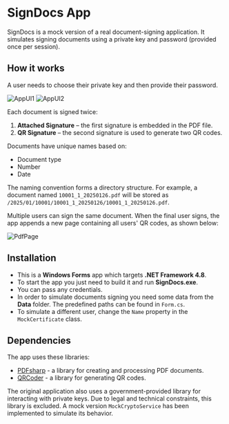 # SignDocs App
SignDocs is a mock version of a real document-signing application. It simulates signing documents using a private key and password (provided once per session).

## How it works
A user needs to choose their private key and then provide their password.

![AppUI1](https://github.com/user-attachments/assets/3b55724f-833f-401c-b96f-e97702b0d2a6)
![AppUI2](https://github.com/user-attachments/assets/eea4f684-40ff-477d-9c4b-2e70c0128c32)

Each document is signed twice:
1. **Attached Signature** – the first signature is embedded in the PDF file.
2. **QR Signature** – the second signature is used to generate two QR codes.

Documents have unique names based on:
* Document type
* Number
* Date

The naming convention forms a directory structure. For example, a document named `10001_1_20250126.pdf` will be stored as 
`/2025/01/10001/10001_1_20250126/10001_1_20250126.pdf`.

Multiple users can sign the same document. When the final user signs, the app appends a new page containing all users' QR codes, as shown below:

![PdfPage](https://github.com/user-attachments/assets/412b946a-208f-431d-b022-fe8cc1215089)


## Installation
* This is a **Windows Forms** app which targets **.NET Framework 4.8**.
* To start the app you just need to build it and run **SignDocs.exe**.
* You can pass any credentials.
* In order to simulate documents signing you need some data from the **Data** folder. The predefined paths can be found in `Form.cs`.
* To simulate a different user, change the `Name` property in the `MockCertificate` class.

## Dependencies
The app uses these libraries:
* [PDFsharp](https://www.nuget.org/packages/PDFsharp/) - a library for creating and processing PDF documents.
* [QRCoder](https://www.nuget.org/packages/QRCoder) - a library for generating QR codes.

The original application also uses a government-provided library for interacting with private keys. Due to legal and technical constraints, this library is excluded. A mock version `MockCryptoService` has been implemented to simulate its behavior.
